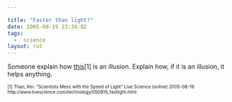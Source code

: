 ```yaml
---

title: "Faster than light?"
date: 2005-08-19 23:34:02
tags:
  -  science
layout: rut
---
```


<p>Someone explain how <a href="http://www.livescience.com/technology/050819_fastlight.html">this</a>[1] is an illusion.  Explain how, if it is an illusion, it helps anything.</p>  <font size="-2"> [1] Than, Ker.  "Scientists Mess with the Speed of Light" Live Science (online) 2005-08-19. http://www.livescience.com/technology/050819_fastlight.html </font>

